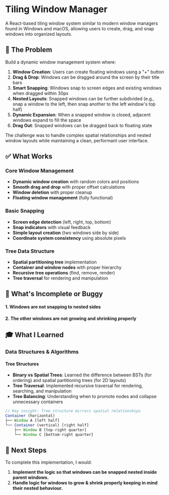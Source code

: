 # Tiling Window Manager

A React-based tiling window system similar to modern window managers found in Windows and macOS, allowing users to create, drag, and snap windows into organized layouts.

## 🎯 The Problem

Build a dynamic window management system where:

1. **Window Creation**: Users can create floating windows using a "+" button
2. **Drag & Drop**: Windows can be dragged around the screen by their title bars
3. **Smart Snapping**: Windows snap to screen edges and existing windows when dragged within 30px
4. **Nested Layouts**: Snapped windows can be further subdivided (e.g., snap a window to the left, then snap another to the left window's top half)
5. **Dynamic Expansion**: When a snapped window is closed, adjacent windows expand to fill the space
6. **Drag Out**: Snapped windows can be dragged back to floating state

The challenge was to handle complex spatial relationships and nested window layouts while maintaining a clean, performant user interface.

## ✅ What Works

### Core Window Management
- **Dynamic window creation** with random colors and positions
- **Smooth drag and drop** with proper offset calculations
- **Window deletion** with proper cleanup
- **Floating window management** (fully functional)

### Basic Snapping
- **Screen edge detection** (left, right, top, bottom)
- **Snap indicators** with visual feedback
- **Simple layout creation** (two windows side by side)
- **Coordinate system consistency** using absolute pixels

### Tree Data Structure
- **Spatial partitioning tree** implementation
- **Container and window nodes** with proper hierarchy
- **Recursive tree operations** (find, remove, render)
- **Tree traversal** for rendering and manipulation

## 🚧 What's Incomplete or Buggy

#### 1. **Windows are not snapping to nested sides**
#### 2. **The other windows are not growing and shrinking properly**


## 🎓 What I Learned

### Data Structures & Algorithms

#### **Tree Structures**
- **Binary vs Spatial Trees**: Learned the difference between BSTs (for ordering) and spatial partitioning trees (for 2D layouts)
- **Tree Traversal**: Implemented recursive traversal for rendering, searching, and manipulation
- **Tree Balancing**: Understanding when to promote nodes and collapse unnecessary containers

```javascript
// Key insight: Tree structure mirrors spatial relationships
Container (horizontal)
├── Window A [left half]
└── Container (vertical) [right half]
    ├── Window B [top-right quarter]
    └── Window C [bottom-right quarter]
```

## 🚀 Next Steps

To complete this implementation, I would:

1. **Implement the logic so that windows can be snapped nested inside parent windows.**
2. **Handle logic for windows to grow & shrink properly keeping in mind their nested behaviour.**
